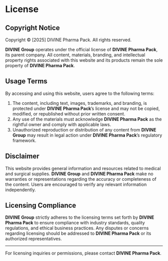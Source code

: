 # License

## Copyright Notice

Copyright © [2025] DIVINE Pharma Pack. All rights reserved.

**DIVINE Group** operates under the official license of **DIVINE Pharma Pack**, its parent company. All content, materials, branding, and intellectual property rights associated with this website and its products remain the sole property of **DIVINE Pharma Pack**.

## Usage Terms

By accessing and using this website, users agree to the following terms:

1. The content, including text, images, trademarks, and branding, is protected under **DIVINE Pharma Pack**’s license and may not be copied, modified, or republished without prior written consent.
2. Any use of the materials must acknowledge **DIVINE Pharma Pack** as the rightful owner and comply with applicable laws.
3. Unauthorized reproduction or distribution of any content from **DIVINE Group** may result in legal action under **DIVINE Pharma Pack**’s regulatory framework.

## Disclaimer

This website provides general information and resources related to medical and surgical supplies. **DIVINE Group** and **DIVINE Pharma Pack** make no warranties or representations regarding the accuracy or completeness of the content. Users are encouraged to verify any relevant information independently.

## Licensing Compliance

**DIVINE Group** strictly adheres to the licensing terms set forth by **DIVINE Pharma Pack** to ensure compliance with industry standards, quality regulations, and ethical business practices. Any disputes or concerns regarding licensing should be addressed to **DIVINE Pharma Pack** or its authorized representatives.

---

For licensing inquiries or permissions, please contact **DIVINE Pharma Pack**.
